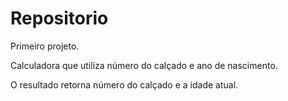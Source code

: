 # Repositorio
Primeiro projeto.

Calculadora que utiliza número do calçado e ano de nascimento.

O resultado retorna número do calçado e a idade atual.